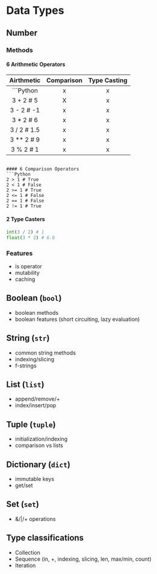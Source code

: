# Data Types

## Number 
### Methods
#### 6 Arithmetic Operators
Airthmetic  | Comparison | Type Casting 
:----------:| :---------:| :-----------:
```Python   | x | x
3 + 2 # 5   | X | x
3 - 2 # -1  | x | x
3 * 2 # 6   | x | x
3 / 2 # 1.5 | x | x
3 ** 2 # 9  | x | x
3 % 2 # 1   | x | x
```

#### 6 Comparison Operators
```Python
2 > 1 # True
2 < 1 # False
2 >= 1 # True
2 <= 1 # False
2 == 1 # False
2 != 1 # True
```

#### 2 Type Casters
```Python
int(3 / 2) # 1
float(3 * 2) # 6.0
```

### Features
* is operator
* mutability
* caching

## Boolean (```bool```)
  * boolean methods
  * boolean features (short circuiting, lazy evaluation)
## String (```str```)
  * common string methods
  * indexing/slicing
  * f-strings
## List (```list```)
  * append/remove/+
  * index/insert/pop
## Tuple (```tuple```)
  * initialization/indexing
  * comparison vs lists
## Dictionary (```dict```)
  * immutable keys
  * get/set
## Set (```set```)
  * &/|/+ operations
## Type classifications
  * Collection
  * Sequence (in, +, indexing, slicing, len, max/min, count)
  * Iteration
